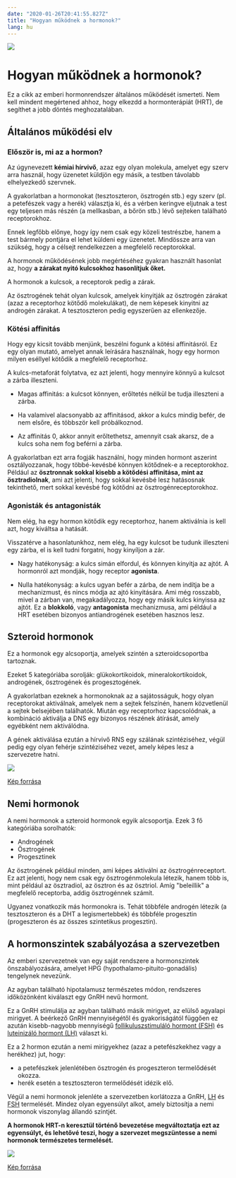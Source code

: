 ```yaml
---
date: "2020-01-26T20:41:55.827Z"
title: "Hogyan működnek a hormonok?"
lang: hu
---
```


<div class="header-image"><img src="assets/images/undraw_medical_care.svg" /></div>

# Hogyan működnek a hormonok?

<div class="infobox podcast-episode">

Ez a cikk az emberi hormonrendszer általános működését ismerteti. Nem kell mindent megértened ahhoz, hogy elkezdd a hormonterápiát (HRT), de segíthet a jobb döntés meghozatalában.

</div>

## Általános működési elv

### Először is, mi az a hormon?

Az úgynevezett **kémiai hírvivő**, azaz egy olyan molekula, amelyet egy szerv arra használ, hogy üzenetet küldjön egy másik, a testben távolabb elhelyezkedő szervnek. 

A gyakorlatban a hormonokat (tesztoszteron, ösztrogén stb.) egy szerv (pl. a petefészek vagy a herék) választja ki, és a vérben keringve eljutnak a test egy teljesen más részén (a mellkasban, a bőrön stb.) lévő sejteken található receptorokhoz.

Ennek legfőbb előnye, hogy így nem csak egy közeli testrészbe, hanem a test bármely pontjára el lehet küldeni egy üzenetet. Mindössze arra van szükség, hogy a célsejt rendelkezzen a megfelelő receptorokkal.

A hormonok működésének jobb megértéséhez gyakran használt hasonlat az, hogy **a zárakat nyitó kulcsokhoz hasonlítjuk őket.**

A hormonok a kulcsok, a receptorok pedig a zárak.

Az ösztrogének tehát olyan kulcsok, amelyek kinyitják az ösztrogén zárakat (azaz a receptorhoz kötődő molekulákat), de nem képesek kinyitni az androgén zárakat. A tesztoszteron pedig egyszerűen az ellenkezője.

### Kötési affinitás

Hogy egy kicsit tovább menjünk, beszélni fogunk a kötési affinitásról. Ez egy olyan mutató, amelyet annak leírására használnak, hogy egy hormon milyen eséllyel kötődik a megfelelő receptorhoz.

A kulcs-metaforát folytatva, ez azt jelenti, hogy mennyire könnyű a kulcsot a zárba illeszteni.

* Magas affinitás: a kulcsot könnyen, erőltetés nélkül be tudja illeszteni a zárba.

* Ha valamivel alacsonyabb az affinitásod, akkor a kulcs mindig befér, de nem elsőre, és többször kell próbálkoznod.

* Az affinitás 0, akkor annyit erőltethetsz, amennyit csak akarsz, de a kulcs soha nem fog beférni a zárba.

A gyakorlatban ezt arra fogják használni, hogy minden hormont aszerint osztályozzanak, hogy többé-kevésbé könnyen kötődnek-e a receptorokhoz. Például az **ösztronnak sokkal kisebb a kötődési affinitása, mint az ösztradiolnak**, ami azt jelenti, hogy sokkal kevésbé lesz hatásosnak tekinthető, mert sokkal kevésbé fog kötődni az ösztrogénreceptorokhoz.

### Agonisták és antagonisták

Nem elég, ha egy hormon kötődik egy receptorhoz, hanem aktiválnia is kell azt, hogy kiváltsa a hatását.

Visszatérve a hasonlatunkhoz, nem elég, ha egy kulcsot be tudunk illeszteni egy zárba, el is kell tudni forgatni, hogy kinyíljon a zár.

* Nagy hatékonyság: a kulcs simán elfordul, és könnyen kinyitja az ajtót. A hormonról azt mondják, hogy receptor **agonista**. 

* Nulla hatékonyság: a kulcs ugyan befér a zárba, de nem indítja be a mechanizmust, és nincs módja az ajtó kinyitására. Ami még rosszabb, mivel a zárban van, megakadályozza, hogy egy másik kulcs kinyissa az ajtót. Ez a **blokkoló**, vagy **antagonista** mechanizmusa, ami például a HRT esetében bizonyos antiandrogének esetében hasznos lesz.

## Szteroid hormonok 

Ez a hormonok egy alcsoportja, amelyek szintén a szteroidcsoportba tartoznak.

Ezeket 5 kategóriába sorolják: glükokortikoidok, mineralokortikoidok, androgének, ösztrogének és progesztogének. 

A gyakorlatban ezeknek a hormonoknak az a sajátosságuk, hogy olyan receptorokat aktiválnak, amelyek nem a sejtek felszínén, hanem közvetlenül a sejtek belsejében találhatók. Miután egy receptorhoz kapcsolódnak, a kombináció aktiválja a DNS egy bizonyos részének átírását, amely egyébként nem aktiválódna.

A gének aktiválása ezután a hírvivő RNS egy szálának szintéziséhez, végül pedig egy olyan fehérje szintéziséhez vezet, amely képes lesz a szervezetre hatni.

<div class="content-image"><img src="assets/images/hormon-felszivodas.png" /></div>

[Kép forrása](https://www.thoughtco.com/how-steroid-hormones-work-373393)

## Nemi hormonok
A nemi hormonok a szteroid hormonok egyik alcsoportja. Ezek 3 fő kategóriába sorolhatók:

* Androgének
* Ösztrogének
* Progesztinek

Az ösztrogének például minden, ami képes aktiválni az ösztrogénreceptort. Ez azt jelenti, hogy nem csak egy ösztrogénmolekula létezik, hanem több is, mint például az ösztradiol, az ösztron és az ösztriol. Amíg "beleillik" a megfelelő receptorba, addig ösztrogénnek számít.

Ugyanez vonatkozik más hormonokra is. Tehát többféle androgén létezik (a tesztoszteron és a DHT a legismertebbek) és többféle progesztin (progeszteron és az összes szintetikus progesztin).

## A hormonszintek szabályozása a szervezetben

Az emberi szervezetnek van egy saját rendszere a hormonszintek önszabályozására, amelyet HPG (hypothalamo-pituito-gonadális) tengelynek nevezünk.

Az agyban található hipotalamusz természetes módon, rendszeres időközönként kiválaszt egy GnRH nevű hormont. 

Ez a GnRH stimulálja az agyban található másik mirigyet, az elülső agyalapi mirigyet. A beérkező GnRH mennyiségétől és gyakoriságától függően ez azután kisebb-nagyobb mennyiségű <a href="https://hu.wikipedia.org/wiki/Follikuluszstimul%C3%A1l%C3%B3_hormon">follikuluszstimuláló hormont (FSH)</a> és <a href="https://hu.wikipedia.org/wiki/Luteiniz%C3%A1l%C3%B3_hormon">luteinizáló hormont (LH)</a> választ ki.

Ez a 2 hormon ezután a nemi mirigyekhez (azaz a petefészkekhez vagy a herékhez) jut, hogy:

* a petefészkek jelenlétében ösztrogén és progeszteron termelődését okozza.
* herék esetén a tesztoszteron termelődését idézik elő.

Végül a nemi hormonok jelenléte a szervezetben korlátozza a GnRH, <a href="https://hu.wikipedia.org/wiki/Luteiniz%C3%A1l%C3%B3_hormon">LH</a> és <a href="https://hu.wikipedia.org/wiki/Follikuluszstimul%C3%A1l%C3%B3_hormon">FSH</a> termelését. Mindez olyan egyensúlyt alkot, amely biztosítja a nemi hormonok viszonylag állandó szintjét.

**A hormonok HRT-n keresztül történő bevezetése megváltoztatja ezt az egyensúlyt, és lehetővé teszi, hogy a szervezet megszüntesse a nemi hormonok természetes termelését.**

<div class="content-image"><img src="assets/images/Hypothalamic–pituitary–gonadal_axis.svg.png" /></div>


[Kép forrása](https://en.wikipedia.org/wiki/Hypothalamic%E2%80%93pituitary%E2%80%93gonadal_axis)

